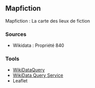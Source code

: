 
## Mapfiction

Mapfiction : La carte des lieux de fiction

### Sources

* Wikidata : Propriété 840

### Tools
* [WikiDataQuery](https://wdq.wmflabs.org/api_documentation.html)
* [WikiData Query Service](https://query.wikidata.org/)
* Leaflet
